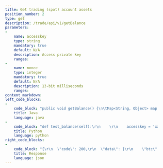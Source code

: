 ```yaml
---
title: Get trading (spot) account assets
position_number: 2
type: get
description: /trade/api/v1/getBalance
parameters:
-
    name: accesskey
    type: string
    mandatory: true
    default: N/A
    description: Access private key
    ranges:
-
    name: nonce
    type: integer
    mandatory: true
    default: N/A
    description: 13-bit milliseconds
    ranges:
content_markdown:
left_code_blocks:
-
    code_block: "public void getBalance() {\n\tMap<String, Object> map = new HashMap<String, Object>();\n\tmap.put(\"accesskey\", accessKey);\n\tmap.put(\"nonce\", System.currentTimeMillis());\n\t// Signature\n\tString signature = HttpUtil.getSignature(map, secretKey);\n\tmap.put(\"signature\", signature);\n\t\n\tString text = HttpUtil.get(URL + \"/trade/api/v1/getBalance\", map);\n\tSystem.out.println(text);\n}"
    title: Java
    language: java
-
    code_block: "def test_balance(self):\r\n    \r\n    accesskey = 'xxxxxxxxxxxxxxxxxxxx'\r\n    secretkey = 'xxxxxxxxxxxxxxxxxxxx'\r\n    sra = SignedRequestAPI(accesskey, secretkey)\r\n    \r\n    status, data, _ = sra.get_balance()\r\n    self.assertTrue(status)\r\n    self.assertTrue(isinstance(data, dict))\r\n    \r\n    assert data.get('info') == \"Success\"\r\n    assert len(data.get('data')) > 0\r\n    \"\"\" ¡®Forth¡¯ is my test account, if not ¡®Forth¡¯ account please switch   \"\"\"\r\n    assert data['data'].get('forth') and data['data'].get('usdt')\r\n    \r\n    print(\"test balance >>> \", data)"
    title: Python
    language: python
right_code_blocks:
-
    code_block: "{\r\n  \"code\": 200,\r\n  \"data\": {\r\n    \"btc\": {\r\n      \"freeze\": \"0.00\",     // freeze\r\n      \"available\": \"0.00\"   // available\r\n    },\r\n    \"eth\": {\r\n      \"freeze\": \"0.00\",\r\n      \"available\": \"0.00\"\r\n    },\r\n    \"usdt\": {\r\n      \"freeze\": \"3062.17437341\",\r\n      \"available\": \"3867.43650012\"\r\n    },\r\n    \"ltc\": {\r\n      \"freeze\": \"0.00\",\r\n      \"available\": \"0.00\"\r\n    }\r\n  },\r\n  \"info\": \"success\"\r\n}\r\n"
    title: Response
    language: json
---
```



